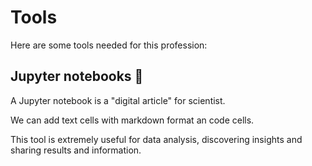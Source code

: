 # Tools

Here are some tools needed for this profession:

## Jupyter notebooks 📓

A Jupyter notebook is a "digital article" for scientist.

We can add text cells with markdown format an code cells.

This tool is extremely useful for data analysis, discovering insights and sharing results and information.